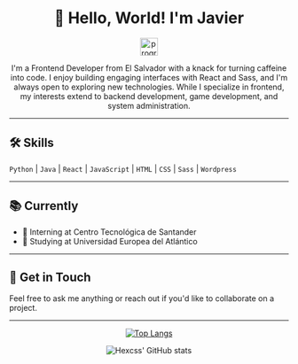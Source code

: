<div align="center">

# 👋 Hello, World! I'm Javier

<p>
  <img src="https://cdn-icons-png.flaticon.com/512/560/560216.png" alt="programmer" width="32px" />
</p>

I'm a Frontend Developer from El Salvador with a knack for turning caffeine into code. I enjoy building engaging interfaces with React and Sass, and I'm always open to exploring new technologies. While I specialize in frontend, my interests extend to backend development, game development, and system administration.

</div>

---

## 🛠 Skills

`Python` | `Java` | `React` | `JavaScript` | `HTML` | `CSS` | `Sass` | `Wordpress`

---

## 📚 Currently

- 🔭 Interning at Centro Tecnológica de Santander
- 🌱 Studying at Universidad Europea del Atlántico

---

## 💬 Get in Touch 

Feel free to ask me anything or reach out if you'd like to collaborate on a project.

---

<div align="center">

[![Top Langs](https://github-readme-stats.vercel.app/api/top-langs/?username=Hexcss&layout=compact&theme=prussian)](https://github.com/anuraghazra/github-readme-stats)

![Hexcss' GitHub stats](https://github-readme-stats.vercel.app/api?username=Hexcss&theme=prussian&show_icons=true)

</div>
